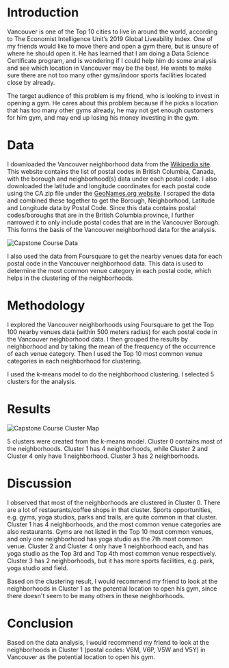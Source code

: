 # Introduction

Vancouver is one of the Top 10 cities to live in around the world, according to The Economist Intelligence Unit’s 2019 Global Liveability Index. One of my friends would like to move there and open a gym there, but is unsure of where he should open it. He has learned that I am doing a Data Science Certificate program, and is wondering if I could help him do some analysis and see which location in Vancouver may be the best. He wants to make sure there are not too many other gyms/indoor sports facilities located close by already.

The target audience of this problem is my friend, who is looking to invest in opening a gym. He cares about this problem because if he picks a location that has too many other gyms already, he may not get enough customers for him gym, and may end up losing his money investing in the gym.

# Data

I downloaded the Vancouver neighborhood data from the [Wikipedia site](https://en.wikipedia.org/wiki/List_of_postal_codes_of_Canada:_V). This website contains the list of postal codes in British Columbia, Canada, with the borough and neighborhood(s) data under each postal code. I also downloaded the latitude and longitude coordinates for each postal code using the CA.zip file under the [GeoNames.org website](http://download.geonames.org/export/zip/). I scraped the data and combined these together to get the Borough, Neighborhood, Latitude and Longitude data by Postal Code. Since this data contains postal codes/boroughs that are in the British Columbia province, I further narrowed it to only include postal codes that are in the Vancouver Borough. This forms the basis of the Vancouver neighborhood data for the analysis.

![Capstone Course Data](https://user-images.githubusercontent.com/75646781/117221162-9418a780-adbd-11eb-936f-f478776767d9.PNG)

I also used the data from Foursquare to get the nearby venues data for each postal code in the Vancouver neighborhood data. This data is used to determine the most common venue category in each postal code, which helps in the clustering of the neighborhoods.

# Methodology

I explored the Vancouver neighborhoods using Foursquare to get the Top 100 nearby venues data (within 500 meters radius) for each postal code in the Vancouver neighborhood data. I then grouped the results by neighborhood and by taking the mean of the frequency of the occurrence of each venue category. Then I used the Top 10 most common venue categories in each neighborhood for clustering.

I used the k-means model to do the neighborhood clustering. I selected 5 clusters for the analysis.

# Results

![Capstone Course Cluster Map](https://user-images.githubusercontent.com/75646781/117220708-9e867180-adbc-11eb-8387-c2a0c0f7c9d3.PNG)

5 clusters were created from the k-means model. Cluster 0 contains most of the neighborhoods. Cluster 1 has 4 neighborhoods, while Cluster 2 and Cluster 4 only have 1 neighborhood. Cluster 3 has 2 neighborhoods.

# Discussion

I observed that most of the neighborhoods are clustered in Cluster 0. There are a lot of restaurants/coffee shops in that cluster. Sports opportunities, e.g. gyms, yoga studios, parks and trails, are quite common in that cluster. Cluster 1 has 4 neighborhoods, and the most common venue categories are also restaurants. Gyms are not listed in the Top 10 most common venues, and only one neighborhood has yoga studio as the 7th most common venue. Cluster 2 and Cluster 4 only have 1 neighborhood each, and has yoga studio as the Top 3rd and Top 4th most common venue respectively. Cluster 3 has 2 neighborhoods, but it has more sports facilities, e.g. park, yoga studio and field.

Based on the clustering result, I would recommend my friend to look at the neighborhoods in Cluster 1 as the potential location to open his gym, since there doesn't seem to be many others in these neighborhoods.

# Conclusion

Based on the data analysis, I would recommend my friend to look at the neighborhoods in Cluster 1 (postal codes: V6M, V6P, V5W and V5Y) in Vancouver as the potential location to open his gym.
